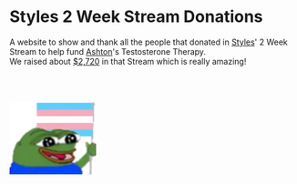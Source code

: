 # Styles 2 Week Stream Donations

A website to show and thank all the people that donated in [Styles](https://twitch.tv/styles)' 2 Week Stream to help fund 
[Ashton](https://twitter.com/ashtonsfilms)'s Testosterone Therapy. \
We raised about [$2,720](https://twitter.com/stylesttv/status/1594413004766183429) in that Stream which is really amazing!

<br>
<br>

![peepoTransPride](./public/favicon.webp)

